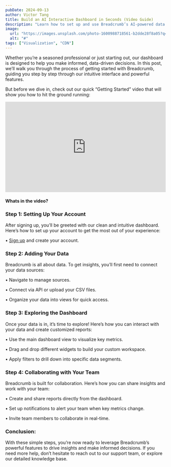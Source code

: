 ```yaml
---
pubDate: 2024-09-13
author: Victor Tang
title: Build an AI Interactive Dashboard in Seconds (Video Guide)
description: "Learn how to set up and use Breadcrumb’s AI-powered data analytics dashboard with our quick guide and “Getting Started” video."
image:
  url: "https://images.unsplash.com/photo-1600988718561-b2dde28f8a05?q=80&w=2835&auto=format&fit=crop&ixlib=rb-4.0.3&ixid=M3wxMjA3fDB8MHxwaG90by1wYWdlfHx8fGVufDB8fHx8fA%3D%3D"
  alt: "#"
tags: ["Visualization", "CDN"]
---
```

Whether you’re a seasoned professional or just starting out, our dashboard is designed to help you make informed, data-driven decisions. In this post, we’ll walk you through the process of getting started with Breadcrumb, guiding you step by step through our intuitive interface and powerful features.

But before we dive in, check out our quick “Getting Started” video that will show you how to hit the ground running:

<iframe style="aspect-ratio: 16 / 9; width: 100% !important;" title="YouTube video player" src="https://www.youtube.com/embed/u248jq8Wfxo?si=uVWNfhFxsRW02yKZ" width="" height="" frameborder="0" allow="accelerometer; autoplay; clipboard-write; encrypted-media; gyroscope; picture-in-picture; web-share" allowfullscreen="allowfullscreen"></iframe>

#### Whats in the video?

### **Step 1: Setting Up Your Account**

After signing up, you’ll be greeted with our clean and intuitive dashboard. Here’s how to set up your account to get the most out of your experience:

• [Sign up](https://app.breadcrumb.ai/signup) and create your account.

### **Step 2: Adding Your Data**

Breadcrumb is all about data. To get insights, you’ll first need to connect your data sources:

• Navigate to manage sources.

• Connect via API or upload your CSV files.

• Organize your data into views for quick access.

### **Step 3: Exploring the Dashboard**

Once your data is in, it’s time to explore! Here’s how you can interact with your data and create customized reports:

• Use the main dashboard view to visualize key metrics.

• Drag and drop different widgets to build your custom workspace.

• Apply filters to drill down into specific data segments.

### **Step 4: Collaborating with Your Team**

Breadcrumb is built for collaboration. Here’s how you can share insights and work with your team:

• Create and share reports directly from the dashboard.

• Set up notifications to alert your team when key metrics change.

• Invite team members to collaborate in real-time.

### **Conclusion:**

With these simple steps, you’re now ready to leverage Breadcrumb’s powerful features to drive insights and make informed decisions. If you need more help, don’t hesitate to reach out to our support team, or explore our detailed knowledge base.